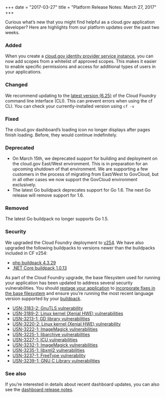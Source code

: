 +++
date = "2017-03-27"
title = "Platform Release Notes: March 27, 2017"
+++

Curious what’s new that you might find helpful as a cloud.gov application developer? Here are highlights from our platform updates over the past two weeks.

<!--more-->

### Added
When you create a [cloud.gov identity provider service instance](https://cloud.gov/docs/services/cloud-gov-identity-provider/), you can now add scopes from a whitelist of approved scopes. This makes it easier to enable specific permissions and access for additional types of users in your applications.

### Changed
We recommend updating to the [latest version (6.25)](https://github.com/cloudfoundry/cli/releases/tag/v6.25.0) of the Cloud Foundry command line interface (CLI). This can prevent errors when using the cf CLI. You can check your currently-installed version using `cf -v`

### Fixed
The cloud.gov dashboard’s loading icon no longer displays after pages finish loading. Before, they would continue indefinitely.

### Deprecated
- On March 15th, we deprecated support for building and deployment on the cloud.gov East/West environment. This is in preparation for an upcoming shutdown of that environment. We are supporting a few customers in the process of migrating from East/West to GovCloud, but in all other cases we now support the GovCloud environment exclusively.
- The latest Go buildpack deprecates support for Go 1.6. The next Go release will remove support for 1.6.

### Removed
The latest Go buildpack no longer supports Go 1.5.

### Security
We upgraded the Cloud Foundry deployment to [v254](https://github.com/cloudfoundry/cf-release/releases/tag/v254). We have also upgraded the following buildpacks to versions newer than the buildpacks included in CF v254:

- [php buildpack 4.3.29](https://github.com/cloudfoundry/php-buildpack/releases/tag/v4.3.29)
- [.NET Core buildpack 1.0.13](https://github.com/cloudfoundry/dotnet-core-buildpack/releases/tag/v1.0.13)

As part of the Cloud Foundry upgrade, the base filesystem used for running your application has been updated to address several security vulnerabilities. You should [restage your application](http://cli.cloudfoundry.org/en-US/cf/restage.html) to [incorporate fixes in the base filesystem](https://docs.cloudfoundry.org/devguide/deploy-apps/stacks.html#cli-commands) and ensure you’re running the most recent language version supported by your [buildpack](https://docs.cloudfoundry.org/buildpacks/).

- [USN-3183-2: GnuTLS vulnerability](https://www.ubuntu.com/usn/usn-3183-2/)
- [USN-3189-2: Linux kernel (Xenial HWE) vulnerabilities](https://www.ubuntu.com/usn/usn-3189-2/)
- [USN-3213-1: GD library vulnerabilities](https://www.ubuntu.com/usn/USN-3213-1/)
- [USN-3220-2: Linux kernel (Xenial HWE) vulnerability](https://www.ubuntu.com/usn/usn-3220-2/)
- [USN-3222-1: ImageMagick vulnerabilities](https://www.ubuntu.com/usn/USN-3222-1/)
- [USN-3225-1: libarchive vulnerabilities](https://www.ubuntu.com/usn/USN-3225-1/)
- [USN-3227-1: ICU vulnerabilities](https://www.ubuntu.com/usn/USN-3227-1/)
- [USN-3232-1: ImageMagick vulnerabilities](https://www.ubuntu.com/usn/USN-3232-1/)
- [USN-3235-1: libxml2 vulnerabilities](https://www.ubuntu.com/usn/USN-3235-1/)
- [USN-3237-1: FreeType vulnerability](https://www.ubuntu.com/usn/usn-3237-1/)
- [USN-3239-1: GNU C Library vulnerabilities](https://www.ubuntu.com/usn/usn-3239-1/)

### See also

If you’re interested in details about recent dashboard updates, you can also see the [dashboard release notes](https://github.com/18F/cg-dashboard/releases).
